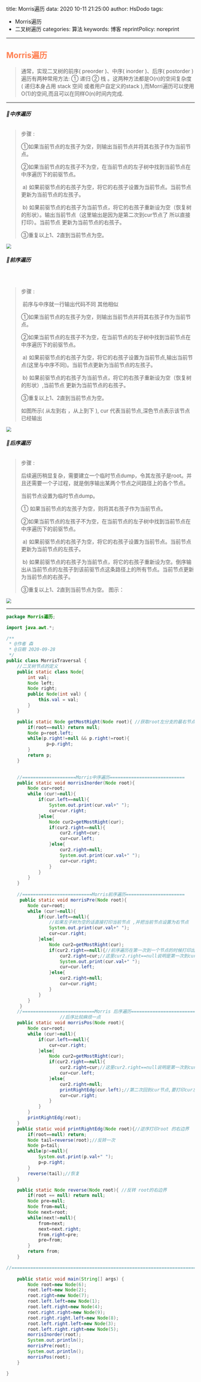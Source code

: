 title: Morris遍历
data: 2020 10-11 21:25:00
author: HsDodo
tags: 
  - Morris遍历
  - 二叉树遍历
categories: 算法
keywords: 博客
reprintPolicy: noreprint

----------------------------------------------------

## <font color='#ff7f50'>Morris遍历</font>

> 通常，实现二叉树的前序( preorder )、中序( inorder )、后序( postorder )遍历有两种常用方法: ① 递归  ② 栈 。这两种方法都是O(n)的空间复杂度 ( 递归本身占用 stack 空间 或者用户自定义的stack ),而Morri遍历可以使用O(1)的空间,而且可以在同样O(n)时间内完成.

----

###### 🦌**中序遍历**

> 步骤 :
>
> ①如果当前节点的左孩子为空，则输出当前节点并将其右孩子作为当前节点。
>
> ②如果当前节点的左孩子不为空，在当前节点的左子树中找到当前节点在中序遍历下的前驱节点。
>
> ​     a) 如果前驱节点的右孩子为空，将它的右孩子设置为当前节点。当前节点更新为当前节点的左孩子。
>
> ​      b) 如果前驱节点的右孩子为当前节点，将它的右孩子重新设为空（恢复树的形状）。输出当前节点（这里输出是因为是第二次到cur节点了 所以直接打印）。当前节点    更新为当前节点的右孩子。
>
> ③重复以上1、2直到当前节点为空。

<img src="/medias/images/Morris_in.jpg" style="zoom:80%;" />


###### 🐑**前序遍历**
​	

> 步骤 :
>
> ​	前序与中序就一行输出代码不同 其他相似
>
> ①如果当前节点的左孩子为空，则输出当前节点并将其右孩子作为当前节点。
>
> ②如果当前节点的左孩子不为空，在当前节点的左子树中找到当前节点在中序遍历下的前驱节点。
>
> ​     a) 如果前驱节点的右孩子为空，将它的右孩子设置为当前节点,输出当前节点(这里与中序不同)。当前节点更新为当前节点的左孩子。
>
> ​      b) 如果前驱节点的右孩子为当前节点，将它的右孩子重新设为空（恢复树的形状）,当前节点    更新为当前节点的右孩子。
>
> ③重复以上1、2直到当前节点为空。
>
> 如图所示( 从左到右 ，从上到下 ), cur 代表当前节点,深色节点表示该节点已经输出

<img src="/medias/images/Morris_pre.jpg" style="zoom:80%;" />

###### 🐫**后序遍历**

> 步骤 : 
>
> 后续遍历稍显复杂，需要建立一个临时节点dump，令其左孩子是root。并且还需要一个子过程，就是倒序输出某两个节点之间路径上的各个节点。
>
> 当前节点设置为临时节点dump。
>
> ① 如果当前节点的左孩子为空，则将其右孩子作为当前节点。
>
> ②如果当前节点的左孩子不为空，在当前节点的左子树中找到当前节点在中序遍历下的前驱节点。
>
> ​		a) 如果前驱节点的右孩子为空，将它的右孩子设置为当前节点。当前节点更新为当前节点的左孩子。
>
> ​		b) 如果前驱节点的右孩子为当前节点，将它的右孩子重新设为空。倒序输出从当前节点的左孩子到该前驱节点这条路径上的所有节点。当前节点更新为当前节点的右孩子。
>
> ③重复以上1、2直到当前节点为空。 
> 图示：

<img src="/medias/images/Morris_pos.jpg" style="zoom:80%;" />



----


```java
package Morris遍历;

import java.awt.*;

/**
 * @作者 森
 * @日期 2020-09-28
 */
public class MorrisTraversal {
    //二叉树节点的定义
    public static class Node{
        int val;
        Node left;
        Node right;
        public Node(int val) {
            this.val = val;
        }
    }

    public static Node getMostRight(Node root){ //获取root左分支的最右节点,也就是中序遍历的前驱节点
        if(root==null) return null;
        Node p=root.left;
        while(p.right!=null && p.right!=root){
               p=p.right;
        }
        return p;
    }

    
    //====================Morris中序遍历============================
    public static void morrisInorder(Node root){
        Node cur=root;
        while (cur!=null){
            if(cur.left==null){
                System.out.print(cur.val+" ");
                cur=cur.right;
            }else{
                Node cur2=getMostRight(cur);
                if(cur2.right==null){
                    cur2.right=cur;
                    cur=cur.left;
                }else{
                    cur2.right=null;
                    System.out.print(cur.val+" ");
                    cur=cur.right;
                }
            }
        }
    }
    
    //==========================Morris前序遍历======================
     public static void morrisPre(Node root){
        Node cur=root;
        while (cur!=null){
            if(cur.left==null){
                //如果左子树为空的话直接打印当前节点 ,并把当前节点设置为右节点
                System.out.print(cur.val+" ");
                cur=cur.right;
            }else{
                Node cur2=getMostRight(cur);
                if(cur2.right==null){//前序遍历在第一次到一个节点的时候打印出来
                    cur2.right=cur;//这里cur2.right==null说明是第一次到cur
                    System.out.print(cur.val+" ");
                    cur=cur.left;
                }else{
                    cur2.right=null;
                    cur=cur.right;
                }
            }
        }    
     }   
    //===========================Morris 后序遍历=============================
	                //后序比较麻烦一点
    public static void morrisPos(Node root){
		Node cur=root;
        while (cur!=null){
            if(cur.left==null){
                cur=cur.right;
            }else{
                Node cur2=getMostRight(cur);
                if(cur2.right==null){
                    cur2.right=cur;//这里cur2.right==null说明是第一次到cur
                    cur=cur.left;
                }else{
                    cur2.right=null;
                    printRightEdg(cur.left);//第二次回到cur节点,要打印cur左子树的右边界
                    cur=cur.right;
                }
            }
        }
        printRightEdg(root);
    }
    public static void printRightEdg(Node root){//逆序打印root 的右边界
		if(root==null) return;
        Node tail=reverse(root);//反转一次
        Node p=tail;
        while(p!=null){
            System.out.print(p.val+" ");
            p=p.right;
        }
     	reverse(tail);//恢复
    }

    public static Node reverse(Node root){ //反转 root的右边界
        if(root == null) return null;
        Node pre=null;
        Node from=null;
        Node next=root;
        while(next!=null){
            from=next;
            next=next.right;
            from.right=pre;
            pre=from;
        }
        return from;
    }

//========================================================================================
   
    public static void main(String[] args) {
        Node root=new Node(6);
        root.left=new Node(2);
        root.right=new Node(7);
        root.left.left=new Node(1);
        root.left.right=new Node(4);
        root.right.right=new Node(9);
        root.right.right.left=new Node(8);
        root.left.right.left=new Node(3);
        root.left.right.right=new Node(5);
        morrisInorder(root);
        System.out.println();
        morrisPre(root);
        System.out.println();
       	morrisPos(root);
    }

}

```





